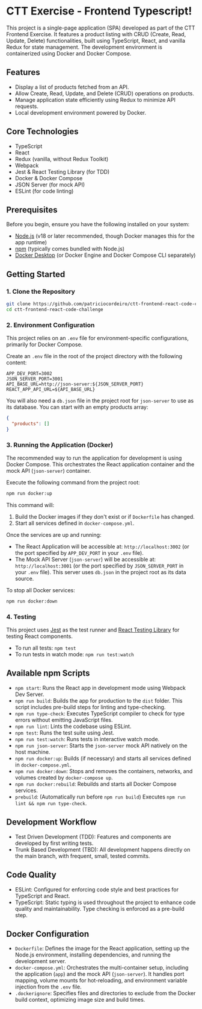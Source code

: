 # CTT Exercise - Frontend Typescript!

This project is a single-page application (SPA) developed as part of the CTT Frontend Exercise. It features a product listing with CRUD (Create, Read, Update, Delete) functionalities, built using TypeScript, React, and vanilla Redux for state management. The development environment is containerized using Docker and Docker Compose.

## Features

- Display a list of products fetched from an API.
- Allow Create, Read, Update, and Delete (CRUD) operations on products.
- Manage application state efficiently using Redux to minimize API requests.
- Local development environment powered by Docker.

## Core Technologies

- TypeScript
- React
- Redux (vanilla, without Redux Toolkit)
- Webpack
- Jest & React Testing Library (for TDD)
- Docker & Docker Compose
- JSON Server (for mock API)
- ESLint (for code linting)

## Prerequisites

Before you begin, ensure you have the following installed on your system:

- [Node.js](https://nodejs.org/) (v18 or later recommended, though Docker manages this for the app runtime)
- [npm](https://www.npmjs.com/) (typically comes bundled with Node.js)
- [Docker Desktop](https://www.docker.com/products/docker-desktop/) (or Docker Engine and Docker Compose CLI separately)

## Getting Started

### 1. Clone the Repository

```bash
git clone https://github.com/patriciocordeiro/ctt-frontend-react-code-challenge.git
cd ctt-frontend-react-code-challenge
```

### 2. Environment Configuration

This project relies on an `.env` file for environment-specific configurations, primarily for Docker Compose.

Create an `.env` file in the root of the project directory with the following content:

```env
APP_DEV_PORT=3002
JSON_SERVER_PORT=3001
API_BASE_URL=http://json-server:${JSON_SERVER_PORT}
REACT_APP_API_URL=${API_BASE_URL}
```

You will also need a `db.json` file in the project root for `json-server` to use as its database. You can start with an empty products array:

```json
{
  "products": []
}
```

### 3. Running the Application (Docker)

The recommended way to run the application for development is using Docker Compose. This orchestrates the React application container and the mock API (`json-server`) container.

Execute the following command from the project root:

```bash
npm run docker:up
```

This command will:

1. Build the Docker images if they don't exist or if `Dockerfile` has changed.
2. Start all services defined in `docker-compose.yml`.

Once the services are up and running:

- The React Application will be accessible at: `http://localhost:3002` (or the port specified by `APP_DEV_PORT` in your `.env` file).
- The Mock API Server (`json-server`) will be accessible at: `http://localhost:3001` (or the port specified by `JSON_SERVER_PORT` in your `.env` file). This server uses `db.json` in the project root as its data source.

To stop all Docker services:

```bash
npm run docker:down
```

### 4. Testing

This project uses [Jest](https://jestjs.io/) as the test runner and [React Testing Library](https://testing-library.com/docs/react-testing-library/intro/) for testing React components.

- To run all tests: `npm test`
- To run tests in watch mode: `npm run test:watch`

## Available npm Scripts

- `npm start`: Runs the React app in development mode using Webpack Dev Server.
- `npm run build`: Builds the app for production to the `dist` folder. This script includes pre-build steps for linting and type-checking.
- `npm run type-check`: Executes TypeScript compiler to check for type errors without emitting JavaScript files.
- `npm run lint`: Lints the codebase using ESLint.
- `npm test`: Runs the test suite using Jest.
- `npm run test:watch`: Runs tests in interactive watch mode.
- `npm run json-server`: Starts the `json-server` mock API natively on the host machine.
- `npm run docker:up`: Builds (if necessary) and starts all services defined in `docker-compose.yml`.
- `npm run docker:down`: Stops and removes the containers, networks, and volumes created by `docker-compose up`.
- `npm run docker:rebuild`: Rebuilds and starts all Docker Compose services.
- `prebuild`: (Automatically run before `npm run build`) Executes `npm run lint && npm run type-check`.

## Development Workflow

- Test Driven Development (TDD): Features and components are developed by first writing tests.
- Trunk Based Development (TBD): All development happens directly on the main branch, with frequent, small, tested commits.

## Code Quality

- ESLint: Configured for enforcing code style and best practices for TypeScript and React.
- TypeScript: Static typing is used throughout the project to enhance code quality and maintainability. Type checking is enforced as a pre-build step.

## Docker Configuration

- `Dockerfile`: Defines the image for the React application, setting up the Node.js environment, installing dependencies, and running the development server.
- `docker-compose.yml`: Orchestrates the multi-container setup, including the application (`app`) and the mock API (`json-server`). It handles port mapping, volume mounts for hot-reloading, and environment variable injection from the `.env` file.
- `.dockerignore`: Specifies files and directories to exclude from the Docker build context, optimizing image size and build times.
